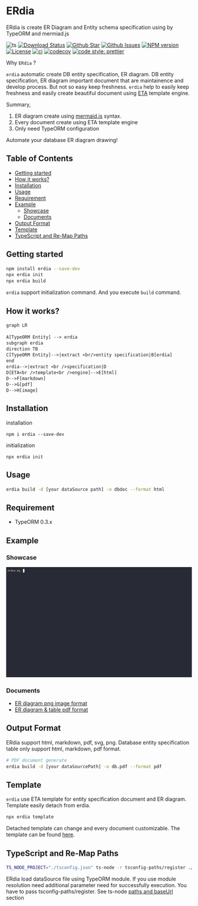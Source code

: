 # ERdia

ERdia is create ER Diagram and Entity schema specification using by TypeORM and mermiad.js

![ts](https://flat.badgen.net/badge/Built%20With/TypeScript/blue)
[![Download Status](https://img.shields.io/npm/dw/erdia.svg)](https://npmcharts.com/compare/erdia?minimal=true)
[![Github Star](https://img.shields.io/github/stars/imjuni/erdia.svg?style=popout)](https://github.com/imjuni/erdia)
[![Github Issues](https://img.shields.io/github/issues-raw/imjuni/erdia.svg)](https://github.com/imjuni/erdia/issues)
[![NPM version](https://img.shields.io/npm/v/erdia.svg)](https://www.npmjs.com/package/erdia)
[![License](https://img.shields.io/npm/l/erdia.svg)](https://github.com/imjuni/erdia/blob/master/LICENSE)
[![ci](https://github.com/imjuni/fast-maker/actions/workflows/ci.yml/badge.svg?branch=master&style=flat-square)](https://github.com/imjuni/fast-maker/actions/workflows/ci.yml)
[![codecov](https://codecov.io/gh/imjuni/fast-maker/branch/master/graph/badge.svg?token=YrUlnfDbso&style=flat-square)](https://codecov.io/gh/imjuni/fast-maker)
[![code style: prettier](https://img.shields.io/badge/code_style-prettier-ff69b4.svg?style=flat-square)](https://github.com/prettier/prettier)

Why `ERdia` ?

`erdia` automatic create DB entity specification, ER diagram. DB entity specification, ER diagram important document that are maintainence and develop process. But not so easy keep freshness. `erdia` help to easily keep freshness and easily create beautiful document using [ETA](https://eta.js.org/) template engine.

Summary,

1. ER diagram create using [mermaid.js](http://mermaid.js.org/) syntax.
1. Every document create using ETA template engine
1. Only need TypeORM configuration

Automate your database ER diagram drawing!

## Table of Contents <!-- omit in toc -->

- [Getting started](#getting-started)
- [How it works?](#how-it-works)
- [Installation](#installation)
- [Usage](#usage)
- [Requirement](#requirement)
- [Example](#example)
  - [Showcase](#showcase)
  - [Documents](#documents)
- [Output Format](#output-format)
- [Template](#template)
- [TypeScript and Re-Map Paths](#typescript-and-re-map-paths)

## Getting started

```sh
npm install erdia --save-dev
npx erdia init
npx erdia build
```

`erdia` support initialization command. And you execute `build` command.

## How it works?

```mermaid
graph LR

A[TypeORM Entity] --> erdia
subgraph erdia
direction TB
C[TypeORM Entity]-->|extract <br/>entity specification|B[erdia]
end
erdia-->|extract <br />specification|D
D[ETA<br />template<br />engine]-->E[html]
D-->F[markdown]
D-->G[pdf]
D-->H[image]
```

## Installation

installation

```basn
npm i erdia --save-dev
```

initialization

```basn
npx erdia init
```

## Usage

```sh
erdia build -d [your dataSource path] -o dbdoc --format html
```

## Requirement

- TypeORM 0.3.x

## Example

### Showcase

![Erdia showcase](./assets/erdia-showcase.gif)

### Documents

- [ER diagram png image format](./assets/erdiagram.png)
- [ER diagram & table pdf format](./assets/erdiagram.pdf)

## Output Format

ERdia support html, markdown, pdf, svg, png. Database entity specification table only support html, markdown, pdf format.

```sh
# PDF document generate
erdia build -d [your dataSourcePath] -o db.pdf --format pdf
```

## Template

`erdia` use ETA template for entity specification document and ER diagram. Template easily detach from erdia.

```bash
npx erdia template
```

Detached template can change and every document customizable. The template can be found [here](https://github.com/imjuni/erdia/tree/master/src/template).

## TypeScript and Re-Map Paths

```sh
TS_NODE_PROJECT="./tsconfig.json" ts-node -r tsconfig-paths/register ./node_modules/.bin/erdia er -d [your dataSource path]
```

ERdia load dataSource file using TypeORM module. If you use module resolution need additional parameter need for successfully execution. You have to pass tsconfig-paths/register. See ts-node [paths and baseUrl](https://github.com/TypeStrong/ts-node#paths-and-baseurl) section
